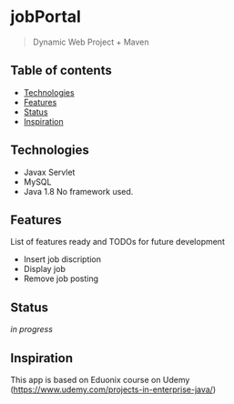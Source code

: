 # jobPortal
> Dynamic Web Project + Maven

## Table of contents
* [Technologies](#technologies)
* [Features](#features)
* [Status](#status)
* [Inspiration](#inspiration)

## Technologies
* Javax Servlet
* MySQL
* Java 1.8
No framework used.

## Features
List of features ready and TODOs for future development
* Insert job discription
* Display job
* Remove job posting

## Status
_in progress_

## Inspiration
This app is based on Eduonix course on Udemy (https://www.udemy.com/projects-in-enterprise-java/) 
